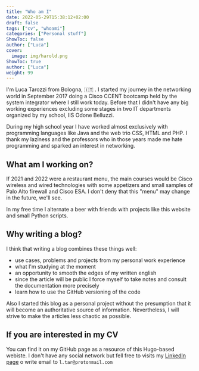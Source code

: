 ```yaml
---
title: "Who am I"
date: 2022-05-29T15:38:12+02:00
draft: false
tags: ["cv", "whoami"]
categories: ["Personal stuff"]
ShowToc: false
author: ["Luca"]
cover:
  image: img/harold.png
ShowToc: true
author: ["Luca"]
weight: 99
---
```

I'm Luca Tarozzi from Bologna, :it: . I started my journey in the networking world in September 2017 doing a Cisco CCENT bootcamp held by the system integrator where I still work today. Before that I didn't have any big working experiences excluding some stages in two IT departments organized by my school, IIS Odone Belluzzi.

During my high school year I have worked almost exclusively with programming languages like Java and the web trio CSS, HTML and PHP. I thank my laziness and the professors who in those years made me hate programming and sparked an interest in networking.

## What am I working on?
If 2021 and 2022 were a restaurant menu, the main courses would be Cisco wireless and wired technologies with some appetizers and small samples of Palo Alto firewall and Cisco ESA. I don't deny that this "menu" may change in the future, we'll see.

In my free time I alternate a beer with friends with projects like this website and small Python scripts.

## Why writing a blog?
I think that writing a blog combines these things well:
- use cases, problems and projects from my personal work experience
- what I'm studying at the moment
- an opportunity to smooth the edges of my written english
- since the article will be public I force myself to take notes and consult the documentation more precisely
- learn how to use the GitHub versioning of the code

Also I started this blog as a personal project without the presumption that it will become an authoritative source of information. Nevertheless, I will strive to make the articles less chaotic as possible.

## If you are interested in my CV
You can find it on my GitHub page as a resource of this Hugo-based webiste. I don't have any social network but fell free to visits my [LinkedIn page](https://www.linkedin.com/in/luca-tarozzi-9ab371178/) o write email to `l.tar@protonmail.com`
